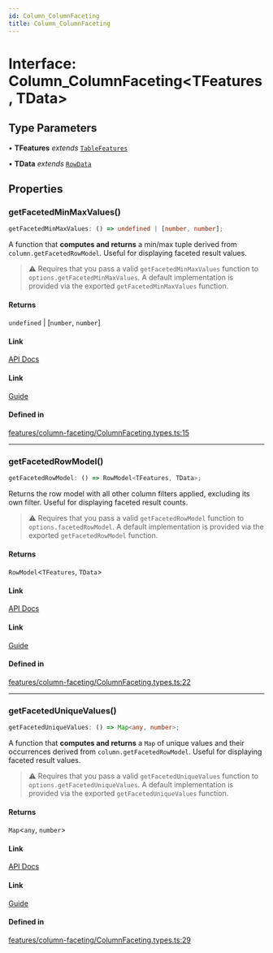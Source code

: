 ```yaml
---
id: Column_ColumnFaceting
title: Column_ColumnFaceting
---
```


# Interface: Column\_ColumnFaceting\<TFeatures, TData\>

## Type Parameters

• **TFeatures** *extends* [`TableFeatures`](tablefeatures.md)

• **TData** *extends* [`RowData`](../type-aliases/rowdata.md)

## Properties

### getFacetedMinMaxValues()

```ts
getFacetedMinMaxValues: () => undefined | [number, number];
```

A function that **computes and returns** a min/max tuple derived from `column.getFacetedRowModel`. Useful for displaying faceted result values.
> ⚠️ Requires that you pass a valid `getFacetedMinMaxValues` function to `options.getFacetedMinMaxValues`. A default implementation is provided via the exported `getFacetedMinMaxValues` function.

#### Returns

`undefined` \| [`number`, `number`]

#### Link

[API Docs](https://tanstack.com/table/v8/docs/api/features/column-faceting#getfacetedminmaxvalues)

#### Link

[Guide](https://tanstack.com/table/v8/docs/guide/column-faceting)

#### Defined in

[features/column-faceting/ColumnFaceting.types.ts:15](https://github.com/TanStack/table/blob/b1e6b79157b0debc7222660572b06c8b857f4605/packages/table-core/src/features/column-faceting/ColumnFaceting.types.ts#L15)

***

### getFacetedRowModel()

```ts
getFacetedRowModel: () => RowModel<TFeatures, TData>;
```

Returns the row model with all other column filters applied, excluding its own filter. Useful for displaying faceted result counts.
> ⚠️ Requires that you pass a valid `getFacetedRowModel` function to `options.facetedRowModel`. A default implementation is provided via the exported `getFacetedRowModel` function.

#### Returns

`RowModel`\<`TFeatures`, `TData`\>

#### Link

[API Docs](https://tanstack.com/table/v8/docs/api/features/column-faceting#getfacetedrowmodel)

#### Link

[Guide](https://tanstack.com/table/v8/docs/guide/column-faceting)

#### Defined in

[features/column-faceting/ColumnFaceting.types.ts:22](https://github.com/TanStack/table/blob/b1e6b79157b0debc7222660572b06c8b857f4605/packages/table-core/src/features/column-faceting/ColumnFaceting.types.ts#L22)

***

### getFacetedUniqueValues()

```ts
getFacetedUniqueValues: () => Map<any, number>;
```

A function that **computes and returns** a `Map` of unique values and their occurrences derived from `column.getFacetedRowModel`. Useful for displaying faceted result values.
> ⚠️ Requires that you pass a valid `getFacetedUniqueValues` function to `options.getFacetedUniqueValues`. A default implementation is provided via the exported `getFacetedUniqueValues` function.

#### Returns

`Map`\<`any`, `number`\>

#### Link

[API Docs](https://tanstack.com/table/v8/docs/api/features/column-faceting#getfaceteduniquevalues)

#### Link

[Guide](https://tanstack.com/table/v8/docs/guide/column-faceting)

#### Defined in

[features/column-faceting/ColumnFaceting.types.ts:29](https://github.com/TanStack/table/blob/b1e6b79157b0debc7222660572b06c8b857f4605/packages/table-core/src/features/column-faceting/ColumnFaceting.types.ts#L29)
